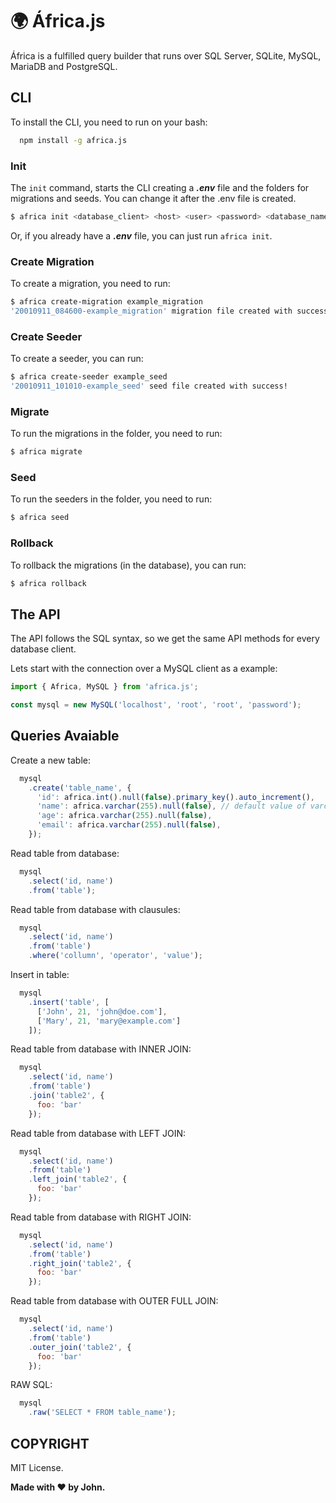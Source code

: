# :earth_africa: África.js
África is a fulfilled query builder that runs over SQL Server, SQLite, MySQL, MariaDB and PostgreSQL.

## CLI

To install the CLI, you need to run on your bash:
```bash
  npm install -g africa.js
```

### Init

The ```init``` command, starts the CLI creating a ***.env*** file and the folders for migrations and seeds. You can change it after the .env file is created.

```bash
$ africa init <database_client> <host> <user> <password> <database_name>
```

Or, if you already have a ***.env*** file, you can just run ```africa init```.

### Create Migration

To create a migration, you need to run:

```bash
$ africa create-migration example_migration
'20010911_084600-example_migration' migration file created with success!
```

### Create Seeder

To create a seeder, you can run:

```bash
$ africa create-seeder example_seed
'20010911_101010-example_seed' seed file created with success!
```

### Migrate

To run the migrations in the folder, you need to run:
```bash
$ africa migrate
```

### Seed

To run the seeders in the folder, you need to run:
```bash
$ africa seed
```

### Rollback

To rollback the migrations (in the database), you can run:
```bash
$ africa rollback
```

## The API

The API follows the SQL syntax, so we get the same API methods for every database client.

Lets start with the connection over a MySQL client as a example:

```javascript
import { Africa, MySQL } from 'africa.js';

const mysql = new MySQL('localhost', 'root', 'root', 'password');
```

## Queries Avaiable

Create a new table:
```javascript
  mysql
    .create('table_name', {
      'id': africa.int().null(false).primary_key().auto_increment(),
      'name': africa.varchar(255).null(false), // default value of varchar()
      'age': africa.varchar(255).null(false),
      'email': africa.varchar(255).null(false),
    });
```

Read table from database:
```javascript
  mysql
    .select('id, name')
    .from('table');
```

Read table from database with clausules:
```javascript
  mysql
    .select('id, name')
    .from('table')
    .where('collumn', 'operator', 'value');
```

Insert in table:
```javascript
  mysql
    .insert('table', [
      ['John', 21, 'john@doe.com'],
      ['Mary', 21, 'mary@example.com'] 
    ]);
```

Read table from database with INNER JOIN:
```javascript
  mysql
    .select('id, name')
    .from('table')
    .join('table2', {
      foo: 'bar'
    });
```

Read table from database with LEFT JOIN:
```javascript
  mysql
    .select('id, name')
    .from('table')
    .left_join('table2', {
      foo: 'bar'
    });
```

Read table from database with RIGHT JOIN:
```javascript
  mysql
    .select('id, name')
    .from('table')
    .right_join('table2', {
      foo: 'bar'
    });
```

Read table from database with OUTER FULL JOIN:
```javascript
  mysql
    .select('id, name')
    .from('table')
    .outer_join('table2', {
      foo: 'bar'
    });
```

RAW SQL:
```javascript
  mysql
    .raw('SELECT * FROM table_name');
```

## COPYRIGHT

MIT License.

**Made with :hearts: by John.**
